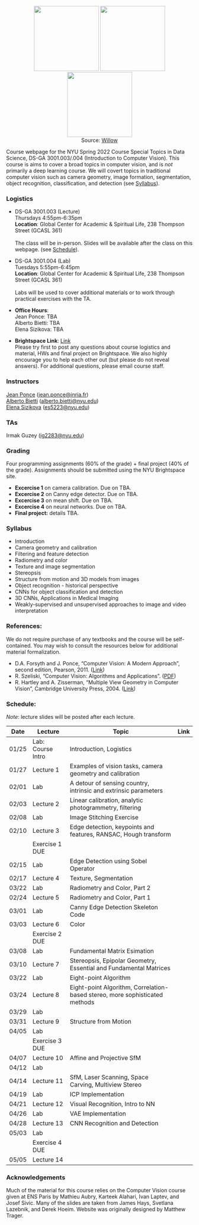 <p align="center">
  <img src="https://www.di.ens.fr/willow/research/inpainting/images/new_000228/new_000228.jpg" width="175">
  <img src="https://www.di.ens.fr/willow/research/inpainting/images/new_000228/new_000228_outline.jpg" width="175">
  <img src="https://www.di.ens.fr/willow/research/inpainting/images/new_000228/new_000228_res_comb.jpg" width="175">
 <br>
  Source: <a href="https://www.di.ens.fr/willow/research/inpainting/">Willow</a>
</p>

Course webpage for the NYU Spring 2022 Course Special Topics in Data Science, DS-GA 3001.003/.004 (Introduction to Computer Vision). This course is aims to cover a broad topics in computer vision, and is *not* primarily a deep learning course. We will covert topics in traditional computer vision such as camera geometry, image formation, segmentation, object recognition, classification, and detection (see [Syllabus](#Syllabus)).


### Logistics

* DS-GA 3001.003 (Lecture) \
Thursdays 4:55pm-6:35pm  \
**Location**: Global Center for Academic & Spiritual Life, 238 Thompson Street (GCASL 361)   \
\
The class will be in-person. Slides will be available after the class on this webpage. (see [Schedule](#Schedule)).

* DS-GA 3001.004 (Lab) \
Tuesdays 5:55pm-6:45pm \
**Location**: Global Center for Academic & Spiritual Life, 238 Thompson Street (GCASL 361)   \
\
Labs will be used to cover additional materials or to work through practical exercises with the TA. 

* **Office Hours**: \
Jean Ponce: TBA \
Alberto Bietti: TBA \
Elena Sizikova: TBA

* **Brightspace Link**: <a href="https://brightspace.nyu.edu/d2l/le/lessons/156638/%20nits/6225595">Link</a>  \
Please try first to post any questions about course logistics and material, HWs and final project on Brightspace. We also highly encourage you to help each other out (but please do not reveal answers). For additional questions, please email course staff.

### Instructors

<a href="https://www.di.ens.fr/~ponce/">Jean Ponce</a> (jean.ponce@inria.fr)  \
<a href="https://alberto.bietti.me">Alberto Bietti</a> (alberto.bietti@nyu.edu) \
<a href="https://esizikova.github.io">Elena Sizikova</a> (es5223@nyu.edu)

### TAs

Irmak Guzey (ig2283@nyu.edu)

### Grading

Four programming assignments (60% of the grade) + final project (40% of the
grade). Assignments should be submitted using the NYU Brightspace site.

* **Excercise 1** on camera calibration. 
Due on TBA.
* **Excercise 2** on Canny edge detector. 
Due on TBA.
* **Excercise 3** on mean shift.
Due on TBA.
* **Excercise 4** on neural networks.
Due on TBA.
* **Final project:** details TBA.

<a name="Syllabus"></a>
### Syllabus 
  * Introduction
  * Camera geometry and calibration
  * Filtering and feature detection
  * Radiometry and color
  * Texture and image segmentation
  * Stereopsis
  * Structure from motion and 3D models from images
  * Object recognition - historical perspective
  * CNNs for object classification and detection
  * 3D CNNs, Applications in Medical Imaging
  * Weakly-supervised and unsupervised approaches to image and video interpretation 

### References:
We do not require purchase of any textbooks and the course will be self-contained. You may wish to consult the resources below for additional material formalization. 

* D.A. Forsyth and J. Ponce, “Computer Vision: A Modern Approach”, second edition, Pearson, 2011. (<a href="https://www.pearson.com/us/higher-education/program/Forsyth-Computer-Vision-A-Modern-Approach-2nd-Edition/PGM111082.html">Link</a>)
* R. Szeliski, “Computer Vision: Algorithms and Applications”. (<a href="http://szeliski.org/Book/">PDF</a>)
* R. Hartley and A. Zisserman, “Multiple View Geometry in Computer Vision”, Cambridge University Press, 2004. (<a href="https://www.robots.ox.ac.uk/~vgg/hzbook/">Link</a>)
 

<a name="Schedule"></a>
### Schedule:

*Note*: lecture slides will be posted after each lecture.

| Date  | Lecture               | Topic | Link                                                                                          |
| ----- | ------------------------ | ------| --------------------------------------------------------------------------------------------- |
| 01/25 | Lab: Course Intro     | Introduction, Logistics       |  |
| 01/27 | Lecture 1             | Examples of vision tasks, camera geometry and calibration      | |
| 02/01 | Lab                   | A detour of sensing country, intrinsic and extrinsic parameters      |  |
| 02/03 | Lecture 2             | Linear calibration, analytic photogrammetry, filtering       |  |
| 02/08 | Lab                   | Image Stitching Exercise      | |
| 02/10 | Lecture 3             | Edge detection, keypoints and features, RANSAC, Hough transform      |  |
|  | Exercise 1 DUE        |                                                                                                |
| 02/15 | Lab                   | Edge Detection using Sobel Operator      |  |
| 02/17 | Lecture 4             | Texture, Segmentation      | |
| 03/22 | Lab                   | Radiometry and Color, Part 2      | |
| 02/24 | Lecture 5             | Radiometry and Color, Part 1     |  |
| 03/01 | Lab                   | Canny Edge Detection Skeleton Code      |  |
| 03/03 | Lecture 6             | Color      |  |
|  | Exercise 2 DUE        |                                                                                               | |
| 03/08 | Lab                   | Fundamental Matrix Esimation     |  |
| 03/10 | Lecture 7             | Stereopsis, Epipolar Geometry, Essential and Fundamental Matrices      | |
| 03/22 | Lab                   | Eight-point Algorithm     | |
| 03/24 | Lecture 8             | Eight-point Algorithm, Correlation-based stereo, more sophisticated methods     |  |
| 03/29 | Lab                   |      |  |
| 03/31 | Lecture 9                   | Structure from Motion     |  |
| 04/05 | Lab                   |      |  |
|  | Exercise 3 DUE        |                                                                                               | |
| 04/07 | Lecture 10                   | Affine and Projective SfM     |  |
| 04/12 | Lab                   |      |  |
| 04/14 | Lecture 11                   | SfM, Laser Scanning, Space Carving, Multiview Stereo     | |
| 04/19 | Lab                   | ICP Implementation     |   |
| 04/21 | Lecture 12                   | Visual Recognition, Intro to NN     | |
| 04/26 | Lab                   | VAE Implementation     |  |
| 04/28 | Lecture 13                   | CNN Recognition and Detection     |  |
| 05/03 | Lab                   |      |  |
|  | Exercise 4 DUE        |                         | |
| 05/05 | Lecture 14                   |      |  |



### Acknowledgements
Much of the material for this course relies on the Computer Vision course given at ENS Paris by Mathieu Aubry, Karteek Alahari, Ivan Laptev, and Josef Sivic. Many of the slides are taken from James Hays, Svetlana Lazebnik, and Derek Hoeim. Website was originally designed by Matthew Trager.
